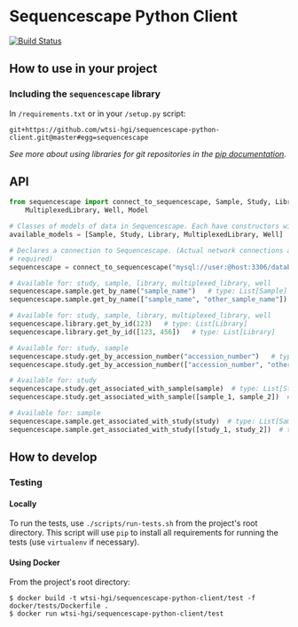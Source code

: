 # Sequencescape Python Client
[![Build Status](https://travis-ci.org/wtsi-hgi/sequencescape-python-client.svg)](https://travis-ci.org/wtsi-hgi/sequencescape-python-client)


## How to use in your project
### Including the `sequencescape` library
In ``/requirements.txt`` or in your ``/setup.py`` script:
```
git+https://github.com/wtsi-hgi/sequencescape-python-client.git@master#egg=sequencescape
```
*See more about using libraries for git repositories in the 
[pip documentation](https://pip.readthedocs.org/en/1.1/requirements.html#git).*


## API
```python
from sequencescape import connect_to_sequencescape, Sample, Study, Library, \
    MultiplexedLibrary, Well, Model

# Classes of models of data in Sequencescape. Each have constructors with named parameters
available_models = [Sample, Study, Library, MultiplexedLibrary, Well]   # type: List[Model]

# Declares a connection to Sequencescape. (Actual network connections are only opened when
# required)
sequencescape = connect_to_sequencescape("mysql://user:@host:3306/database")

# Available for: study, sample, library, multiplexed_library, well
sequencescape.sample.get_by_name("sample_name")   # type: List[Sample]
sequencescape.sample.get_by_name(["sample_name", "other_sample_name"])   # type: List[Sample]

# Available for: study, sample, library, multiplexed_library, well
sequencescape.library.get_by_id(123)   # type: List[Library]
sequencescape.library.get_by_id([123, 456])   # type: List[Library]

# Available for: study, sample
sequencescape.study.get_by_accession_number("accession_number")   # type: List[Study]
sequencescape.study.get_by_accession_number(["accession_number", "other_accession_number"])   # type: List[Study]

# Available for: study
sequencescape.study.get_associated_with_sample(sample)  # type: List[Study]
sequencescape.study.get_associated_with_sample([sample_1, sample_2])  # type: List[Study]

# Available for: sample
sequencescape.sample.get_associated_with_study(study)  # type: List[Sample]
sequencescape.sample.get_associated_with_study([study_1, study_2])  # type: List[Sample]
```


## How to develop
### Testing
#### Locally
To run the tests, use ``./scripts/run-tests.sh`` from the project's root directory. This script will use ``pip`` to 
install all requirements for running the tests (use `virtualenv` if necessary).

#### Using Docker
From the project's root directory:
```
$ docker build -t wtsi-hgi/sequencescape-python-client/test -f docker/tests/Dockerfile .
$ docker run wtsi-hgi/sequencescape-python-client/test
```